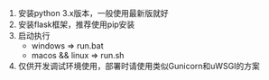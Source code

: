 1. 安装python 3.x版本，一般使用最新版就好
2. 安装flask框架，推荐使用pip安装
3. 启动执行
    + windows => run.bat
    + macos && linux => run.sh
4. 仅供开发调试环境使用，部署时请使用类似Gunicorn和uWSGI的方案

